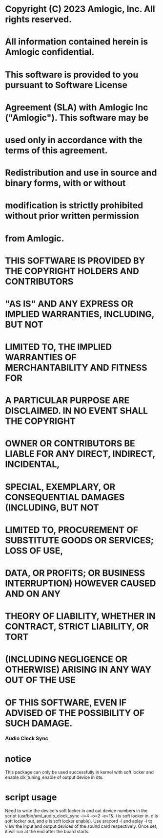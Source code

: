# Copyright (C) 2023 Amlogic, Inc. All rights reserved.
#
# All information contained herein is Amlogic confidential.
#
# This software is provided to you pursuant to Software License
# Agreement (SLA) with Amlogic Inc ("Amlogic"). This software may be
# used only in accordance with the terms of this agreement.
#
# Redistribution and use in source and binary forms, with or without
# modification is strictly prohibited without prior written permission
# from Amlogic.
#
# THIS SOFTWARE IS PROVIDED BY THE COPYRIGHT HOLDERS AND CONTRIBUTORS
# "AS IS" AND ANY EXPRESS OR IMPLIED WARRANTIES, INCLUDING, BUT NOT
# LIMITED TO, THE IMPLIED WARRANTIES OF MERCHANTABILITY AND FITNESS FOR
# A PARTICULAR PURPOSE ARE DISCLAIMED. IN NO EVENT SHALL THE COPYRIGHT
# OWNER OR CONTRIBUTORS BE LIABLE FOR ANY DIRECT, INDIRECT, INCIDENTAL,
# SPECIAL, EXEMPLARY, OR CONSEQUENTIAL DAMAGES (INCLUDING, BUT NOT
# LIMITED TO, PROCUREMENT OF SUBSTITUTE GOODS OR SERVICES; LOSS OF USE,
# DATA, OR PROFITS; OR BUSINESS INTERRUPTION) HOWEVER CAUSED AND ON ANY
# THEORY OF LIABILITY, WHETHER IN CONTRACT, STRICT LIABILITY, OR TORT
# (INCLUDING NEGLIGENCE OR OTHERWISE) ARISING IN ANY WAY OUT OF THE USE
# OF THIS SOFTWARE, EVEN IF ADVISED OF THE POSSIBILITY OF SUCH DAMAGE.

### Audio Clock Sync

notice
==========
This package can only be used successfully in kernel with soft locker
and enable clk_tuning_enable of output device in dts.

script usage
==========
Need to write the device's soft locker in and out device numbers
in the script (usr/bin/aml_audio_clock_sync -i=4 -o=2 -e=1&; i
is soft locker in, o is soft locker out, and e is soft locker enable).
Use arecord -l and aplay -l to view the input and output devices of the
sound card respectively. Once set, it will run at the end after the board starts.
